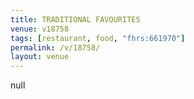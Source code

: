 ```yaml
---
title: TRADITIONAL FAVOURITES
venue: v18758
tags: [restaurant, food, "fhrs:661970"]
permalink: /v/18758/
layout: venue
---
```

null